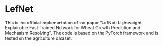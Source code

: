 # LefNet
This is the official implementation of the paper "LefNet: Lightweight Explainable Fast-Trained Network for Wheat Growth Prediction and Mechanism Resolving". The code is based on the PyTorch framework and is tested on the agriculture dataset.